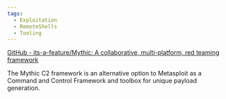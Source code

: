 ```yaml
---
tags:
  - Exploitation
  - RemoteShells
  - Tooling
---
```


[GitHub - its-a-feature/Mythic: A collaborative, multi-platform, red teaming framework](https://github.com/its-a-feature/Mythic) 

The Mythic C2 framework is an alternative option to Metasploit as a Command and Control Framework and toolbox for unique payload generation.
